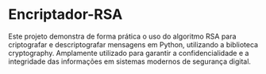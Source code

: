 # Encriptador-RSA
Este projeto demonstra de forma prática o uso do algoritmo RSA para criptografar e descriptografar mensagens em Python, utilizando a biblioteca cryptography. Amplamente utilizado para garantir a confidencialidade e a integridade das informações em sistemas modernos de segurança digital.

